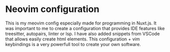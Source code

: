 # Neovim configuration

This is my meovim config especially made for programming in Nuxt.js. It was important to me to create a configuration 
that provides IDE features like treesitter, autopairs, linter or lsp. I have also added snippets from VSCode that allows easily create html elements.
This configuration + vim keybindings is a very powerfull tool to create your own software.
